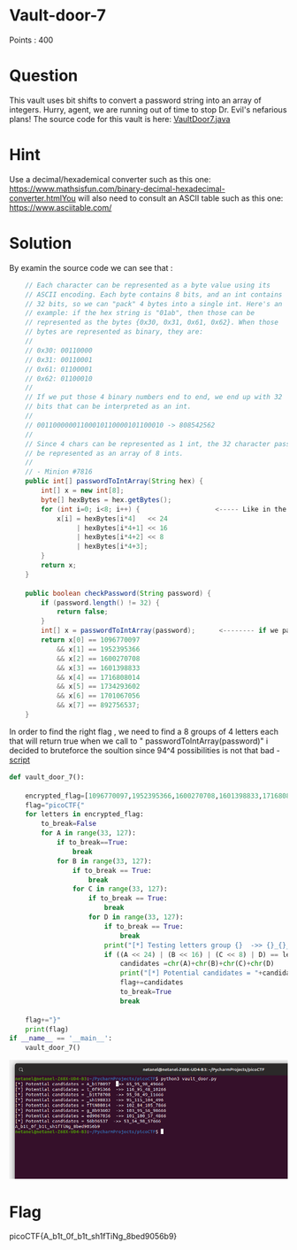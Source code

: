 # Vault-door-7

Points : 400

# Question

This vault uses bit shifts to convert a password string into an array of integers. Hurry, agent, we are running out of time to stop Dr. Evil's nefarious plans! The source code for this vault is here: [VaultDoor7.java](VaultDoor7.java)

# Hint 

Use a decimal/hexademical converter such as this one: https://www.mathsisfun.com/binary-decimal-hexadecimal-converter.htmlYou will also need to consult an ASCII table such as this one: https://www.asciitable.com/


# Solution
By examin the source code we can see that : 

```java 
    // Each character can be represented as a byte value using its
    // ASCII encoding. Each byte contains 8 bits, and an int contains
    // 32 bits, so we can "pack" 4 bytes into a single int. Here's an
    // example: if the hex string is "01ab", then those can be
    // represented as the bytes {0x30, 0x31, 0x61, 0x62}. When those
    // bytes are represented as binary, they are:
    //
    // 0x30: 00110000
    // 0x31: 00110001
    // 0x61: 01100001
    // 0x62: 01100010
    //
    // If we put those 4 binary numbers end to end, we end up with 32
    // bits that can be interpreted as an int.
    //
    // 00110000001100010110000101100010 -> 808542562
    //
    // Since 4 chars can be represented as 1 int, the 32 character password can
    // be represented as an array of 8 ints.
    //
    // - Minion #7816
    public int[] passwordToIntArray(String hex) {
        int[] x = new int[8];
        byte[] hexBytes = hex.getBytes();
        for (int i=0; i<8; i++) {               	<----- Like in the description above we take a string and convert it to array of 8 ints
            x[i] = hexBytes[i*4]   << 24
                 | hexBytes[i*4+1] << 16
                 | hexBytes[i*4+2] << 8
                 | hexBytes[i*4+3];
        }
        return x;
    }

    public boolean checkPassword(String password) {
        if (password.length() != 32) {
            return false;
        }
        int[] x = passwordToIntArray(password);      <-------- if we parse the right flag this check suppose to return true 
        return x[0] == 1096770097
            && x[1] == 1952395366
            && x[2] == 1600270708
            && x[3] == 1601398833
            && x[4] == 1716808014
            && x[5] == 1734293602
            && x[6] == 1701067056
            && x[7] == 892756537;
    }
```


In order to find the right flag , we need to find a 8 groups of 4 letters each that will return true when we call to " passwordToIntArray(password)"
i decided to bruteforce the soultion since 94^4 possibilities  is not that bad   - [script](script.py)

```python
def vault_door_7():

    encrypted_flag=[1096770097,1952395366,1600270708,1601398833,1716808014,1734293602,1701067056,892756537]
    flag="picoCTF{"
    for letters in encrypted_flag:
        to_break=False
        for A in range(33, 127):
            if to_break==True:
                break
            for B in range(33, 127):
                if to_break == True:
                    break
                for C in range(33, 127):
                    if to_break == True:
                        break
                    for D in range(33, 127):
                        if to_break == True:
                            break
                        print("[*] Testing letters group {}  ->> {}_{}_{}_{}".format(letters,A,B,C,D),end='\r')
                        if ((A << 24) | (B << 16) | (C << 8) | D) == letters:
                            candidates =chr(A)+chr(B)+chr(C)+chr(D)
                            print("[*] Potential candidates = "+candidates)
                            flag+=candidates
                            to_break=True
                            break

    flag+="}"
    print(flag)
if __name__ == '__main__':
    vault_door_7()
```

![](vault7bruteforce.png)



# Flag
picoCTF{A_b1t_0f_b1t_sh1fTiNg_8bed9056b9}

